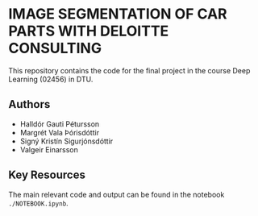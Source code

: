 # IMAGE SEGMENTATION OF CAR PARTS WITH DELOITTE CONSULTING
This repository contains the code for the final project in the course Deep Learning (02456) in DTU.

## Authors
- Halldór Gauti Pétursson
- Margrét Vala Þórisdóttir
- Signý Kristín Sigurjónsdóttir
- Valgeir Einarsson

## Key Resources
The main relevant code and output can be found in the notebook `./NOTEBOOK.ipynb`.
